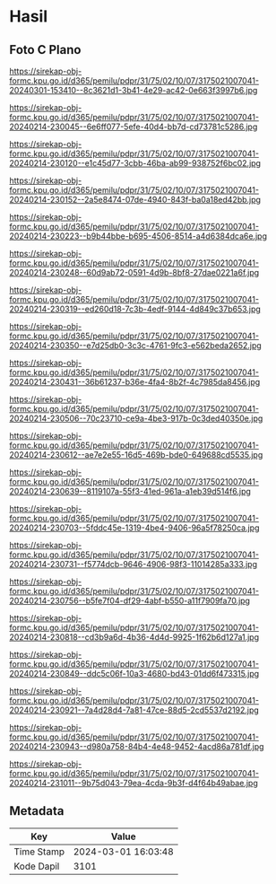 # Hasil

## Foto C Plano

https://sirekap-obj-formc.kpu.go.id/d365/pemilu/pdpr/31/75/02/10/07/3175021007041-20240301-153410--8c3621d1-3b41-4e29-ac42-0e663f3997b6.jpg

https://sirekap-obj-formc.kpu.go.id/d365/pemilu/pdpr/31/75/02/10/07/3175021007041-20240214-230045--6e6ff077-5efe-40d4-bb7d-cd73781c5286.jpg

https://sirekap-obj-formc.kpu.go.id/d365/pemilu/pdpr/31/75/02/10/07/3175021007041-20240214-230120--e1c45d77-3cbb-46ba-ab99-938752f6bc02.jpg

https://sirekap-obj-formc.kpu.go.id/d365/pemilu/pdpr/31/75/02/10/07/3175021007041-20240214-230152--2a5e8474-07de-4940-843f-ba0a18ed42bb.jpg

https://sirekap-obj-formc.kpu.go.id/d365/pemilu/pdpr/31/75/02/10/07/3175021007041-20240214-230223--b9b44bbe-b695-4506-8514-a4d6384dca6e.jpg

https://sirekap-obj-formc.kpu.go.id/d365/pemilu/pdpr/31/75/02/10/07/3175021007041-20240214-230248--60d9ab72-0591-4d9b-8bf8-27dae0221a6f.jpg

https://sirekap-obj-formc.kpu.go.id/d365/pemilu/pdpr/31/75/02/10/07/3175021007041-20240214-230319--ed260d18-7c3b-4edf-9144-4d849c37b653.jpg

https://sirekap-obj-formc.kpu.go.id/d365/pemilu/pdpr/31/75/02/10/07/3175021007041-20240214-230350--e7d25db0-3c3c-4761-9fc3-e562beda2652.jpg

https://sirekap-obj-formc.kpu.go.id/d365/pemilu/pdpr/31/75/02/10/07/3175021007041-20240214-230431--36b61237-b36e-4fa4-8b2f-4c7985da8456.jpg

https://sirekap-obj-formc.kpu.go.id/d365/pemilu/pdpr/31/75/02/10/07/3175021007041-20240214-230506--70c23710-ce9a-4be3-917b-0c3ded40350e.jpg

https://sirekap-obj-formc.kpu.go.id/d365/pemilu/pdpr/31/75/02/10/07/3175021007041-20240214-230612--ae7e2e55-16d5-469b-bde0-649688cd5535.jpg

https://sirekap-obj-formc.kpu.go.id/d365/pemilu/pdpr/31/75/02/10/07/3175021007041-20240214-230639--8119107a-55f3-41ed-961a-a1eb39d514f6.jpg

https://sirekap-obj-formc.kpu.go.id/d365/pemilu/pdpr/31/75/02/10/07/3175021007041-20240214-230703--5fddc45e-1319-4be4-9406-96a5f78250ca.jpg

https://sirekap-obj-formc.kpu.go.id/d365/pemilu/pdpr/31/75/02/10/07/3175021007041-20240214-230731--f5774dcb-9646-4906-98f3-11014285a333.jpg

https://sirekap-obj-formc.kpu.go.id/d365/pemilu/pdpr/31/75/02/10/07/3175021007041-20240214-230756--b5fe7f04-df29-4abf-b550-a11f7909fa70.jpg

https://sirekap-obj-formc.kpu.go.id/d365/pemilu/pdpr/31/75/02/10/07/3175021007041-20240214-230818--cd3b9a6d-4b36-4d4d-9925-1f62b6d127a1.jpg

https://sirekap-obj-formc.kpu.go.id/d365/pemilu/pdpr/31/75/02/10/07/3175021007041-20240214-230849--ddc5c06f-10a3-4680-bd43-01dd6f473315.jpg

https://sirekap-obj-formc.kpu.go.id/d365/pemilu/pdpr/31/75/02/10/07/3175021007041-20240214-230921--7a4d28d4-7a81-47ce-88d5-2cd5537d2192.jpg

https://sirekap-obj-formc.kpu.go.id/d365/pemilu/pdpr/31/75/02/10/07/3175021007041-20240214-230943--d980a758-84b4-4e48-9452-4acd86a781df.jpg

https://sirekap-obj-formc.kpu.go.id/d365/pemilu/pdpr/31/75/02/10/07/3175021007041-20240214-231011--9b75d043-79ea-4cda-9b3f-d4f64b49abae.jpg


## Metadata

| Key        | Value               |
| ---------- | ------------------- |
| Time Stamp | 2024-03-01 16:03:48 |
| Kode Dapil | 3101                |



